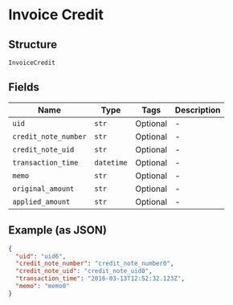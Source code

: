 
# Invoice Credit

## Structure

`InvoiceCredit`

## Fields

| Name | Type | Tags | Description |
|  --- | --- | --- | --- |
| `uid` | `str` | Optional | - |
| `credit_note_number` | `str` | Optional | - |
| `credit_note_uid` | `str` | Optional | - |
| `transaction_time` | `datetime` | Optional | - |
| `memo` | `str` | Optional | - |
| `original_amount` | `str` | Optional | - |
| `applied_amount` | `str` | Optional | - |

## Example (as JSON)

```json
{
  "uid": "uid6",
  "credit_note_number": "credit_note_number0",
  "credit_note_uid": "credit_note_uid0",
  "transaction_time": "2016-03-13T12:52:32.123Z",
  "memo": "memo0"
}
```

